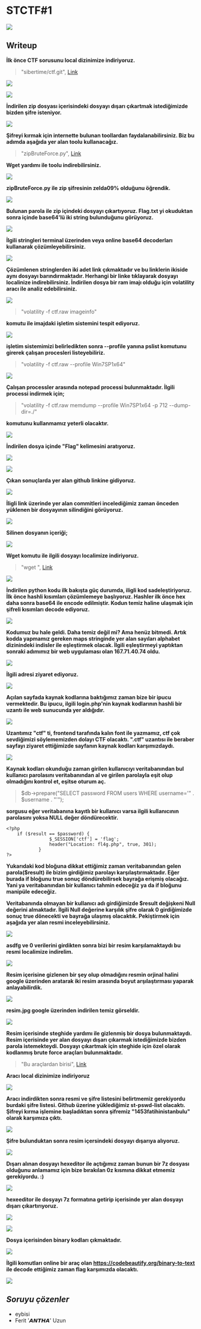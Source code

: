 # STCTF#1

![](https://raw.githubusercontent.com/sibertime/sibertime-vulnerable-web-application/master/img/readme/logo.png)

## Writeup

**İlk önce CTF sorusunu local dizinimize indiriyoruz.**
> "sibertime/ctf.git", [Link](https://github.com/sibertime/ctf.git)

![](https://raw.githubusercontent.com/sibertime/ctf/master/writeup/images/1.png)

![](https://raw.githubusercontent.com/sibertime/ctf/master/writeup/images/2.png)

**İndirilen zip dosyası içerisindeki dosyayı dışarı çıkartmak istediğimizde bizden şifre isteniyor.**

![](https://raw.githubusercontent.com/sibertime/ctf/master/writeup/images/3.png)

**Şifreyi kırmak için internette bulunan toollardan faydalanabilirsiniz. Biz bu adımda aşağıda yer alan toolu kullanacağız.**
> "zipBruteForce.py", [Link](https://github.com/ferhatcil/tool-s/blob/master/zipBruteForce.py)

**Wget yardımı ile toolu indirebilirsiniz.**

![](https://raw.githubusercontent.com/sibertime/ctf/master/writeup/images/4.png)

**zipBruteForce.py ile zip şifresinin zelda09% olduğunu öğrendik.**

![](https://raw.githubusercontent.com/sibertime/ctf/master/writeup/images/5.png)

**Bulunan parola ile zip içindeki dosyayı çıkartıyoruz. Flag.txt yi okuduktan sonra içinde base64'lü iki string bulunduğunu görüyoruz.**

![](https://raw.githubusercontent.com/sibertime/ctf/master/writeup/images/6.png)

**İlgili stringleri terminal üzerinden veya online base64 decoderları kullanarak çözümleyebilirsiniz.**

![](https://raw.githubusercontent.com/sibertime/ctf/master/writeup/images/7.png)

**Çözümlenen stringlerden iki adet link çıkmaktadır ve bu linklerin ikiside aynı dosyayı barındırmaktadır. Herhangi bir linke tıklayarak dosyayı localinize indirebilirsiniz. İndirilen dosya bir ram imajı olduğu için volatility aracı ile analiz edebilirsiniz.**

![](https://raw.githubusercontent.com/sibertime/ctf/master/writeup/images/8.png)

> "volatility -f ctf.raw imageinfo"

**komutu ile imajdaki işletim sistemini tespit ediyoruz.**

![](https://raw.githubusercontent.com/sibertime/ctf/master/writeup/images/9.png)

**işletim sistemimizi belirledikten sonra --profile yanına pslist komutunu girerek çalışan procesleri listeyebiliriz.**
> "volatility -f ctf.raw --profile Win7SP1x64"

![](https://raw.githubusercontent.com/sibertime/ctf/master/writeup/images/10.png)

**Çalışan processler arasında notepad processi bulunmaktadır. İlgili processi indirmek için;**
> "volatility -f ctf.raw memdump --profile Win7SP1x64 -p 712 --dump-dir=./"

**komutunu kullanmamız yeterli olacaktır.**

![](https://raw.githubusercontent.com/sibertime/ctf/master/writeup/images/11.png)

**İndirilen dosya içinde "Flag" kelimesini aratıyoruz.**

![](https://raw.githubusercontent.com/sibertime/ctf/master/writeup/images/12.png)

![](https://raw.githubusercontent.com/sibertime/ctf/master/writeup/images/13.png)

**Çıkan sonuçlarda yer alan github linkine gidiyoruz.**

![](https://raw.githubusercontent.com/sibertime/ctf/master/writeup/images/14.png)

**İligli link üzerinde yer alan commitleri incelediğimiz zaman önceden yüklenen bir dosyayının silindiğini görüyoruz.**

![](https://raw.githubusercontent.com/sibertime/ctf/master/writeup/images/15.png)

**Silinen dosyanın içeriği;**

![](https://raw.githubusercontent.com/sibertime/ctf/master/writeup/images/17.png)

**Wget komutu ile ilgili dosyayı localimize indiriyoruz.**
> "wget ", [Link](https://raw.githubusercontent.com/ferh4t/F41DD86F46084ACF4CB1A77087C93D1F19737A5B185269EF0D1A4E9A93A9A94CA559051C3035B3789ED3F86B0813919E294B/324151f3cb2ab4c930c57aca7e929d736074c723/test.py)

![](https://raw.githubusercontent.com/sibertime/ctf/master/writeup/images/18.png)

**İndirilen python kodu ilk bakışta güç durumda, iligli kod  sadeleştiriyoruz.**
**İlk önce hashli kısımları çözümlemeye başlıyoruz. Hashler ilk önce hex daha sonra base64 ile encode edilmiştir. Kodun temiz haline ulaşmak için şifreli kısımları decode ediyoruz.**

![](https://raw.githubusercontent.com/sibertime/ctf/master/writeup/images/19.png)

**Kodumuz bu hale geldi. Daha temiz değil mi? Ama henüz bitmedi. Artık kodda yapmamız gereken maps stringinde yer alan sayıları alphabet dizinindeki indisler ile eşleştirmek olacak. İlgili eşleştirmeyi yaptıktan sonraki adımımız bir web uygulaması olan 167.71.40.74 oldu.**

![](https://raw.githubusercontent.com/sibertime/ctf/master/writeup/images/21.png)

**İlgili adresi ziyaret ediyoruz.**

![](https://raw.githubusercontent.com/sibertime/ctf/master/writeup/images/22.png)

**Açılan sayfada kaynak kodlarına baktığımız zaman bize bir ipucu vermektedir. Bu ipucu, ilgili login.php'nin kaynak kodlarının hashli bir uzantı ile web sunucunda yer aldığıdır.**

![](https://raw.githubusercontent.com/sibertime/ctf/master/writeup/images/23.png)

**Uzantımız "ctf" ti, frontend tarafında kalın font ile yazmamız, ctf çok sevdiğimizi söylememizden dolayı CTF olacaktı. ".ctf" uzantısı ile beraber sayfayı ziyaret ettiğimizde sayfanın kaynak kodları karşımızdaydı.**

![](https://raw.githubusercontent.com/sibertime/ctf/master/writeup/images/24.png)

**Kaynak kodları okunduğu zaman girilen kullanıcıyı veritabanından bul kullanıcı parolasını veritabanından al ve girilen parolayla eşit olup olmadığını kontrol et, eşitse oturum aç.**

> $db->prepare("SELECT password FROM users WHERE username='" . $username . "'");

**sorgusu eğer veritabanına kayıtlı bir kullanıcı varsa ilgili kullanıcının parolasını yoksa NULL değer döndürecektir.**

	<?php
        if ($result == $password) {
                    $_SESSION['ctf'] = 'flag';
                    header("Location: fl4g.php", true, 301);
                }
	?>

**Yukarıdaki kod bloğuna dikkat ettiğimiz zaman veritabanından gelen parola($result) ile bizim girdiğimiz parolayı karşılaştırmaktadır. Eğer burada if bloğunu true sonuç döndürebilirsek bayrağa erişmiş olacağız. Yani ya veritabanından bir kullanıcı tahmin edeceğiz ya da if bloğunu manipüle edeceğiz.**

**Veritabanında olmayan bir kullanıcı adı girdiğimizde $result değişkeni Null değerini almaktadır. İlgili Null değerine karşılık şifre olarak 0 girdiğimizde sonuç true dönecekti ve bayrağa ulaşmış olacaktık. Pekiştirmek için aşağıda yer alan resmi inceleyebilirsiniz.**

![](https://raw.githubusercontent.com/sibertime/ctf/master/writeup/images/25.png)

**asdfg ve 0 verilerini girdikten sonra bizi bir resim karşılamaktaydı bu resmi localimize indirelim.**

![](https://raw.githubusercontent.com/sibertime/ctf/master/writeup/images/26.gif)

**Resim içerisine gizlenen bir şey olup olmadığını resmin orjinal halini google üzerinden aratarak iki resim arasında boyut arşılaştırması yaparak anlayabilirdik.**

![](https://raw.githubusercontent.com/sibertime/ctf/master/writeup/images/27.png)

**resim.jpg google üzerinden indirilen temiz görseldir.**

![](https://raw.githubusercontent.com/sibertime/ctf/master/writeup/images/28.png)

**Resim içerisinde steghide yardımı ile gizlenmiş bir dosya bulunmaktaydı. Resim içerisinde yer alan dosyayı dışarı çıkarmak istediğimizde bizden parola istemekteydi. Dosyayı çıkartmak için steghide için özel olarak kodlanmış brute force araçları bulunmaktadır.**

> "Bu araçlardan birisi", [Link](https://github.com/Va5c0/Steghide-Brute-Force-Tool)

**Aracı local dizinimize indiriyoruz**

![](https://raw.githubusercontent.com/sibertime/ctf/master/writeup/images/29.png)

**Aracı indirdikten sonra resmi ve şifre listesini belirtmemiz gerekiyordu burdaki şifre listesi. Github üzerine yüklediğimiz st-pswd-list olacaktı. Şifreyi kırma işlemine başladıktan sonra şifremiz "1453fatihinistanbulu" olarak karşımıza çıktı.**

![](https://raw.githubusercontent.com/sibertime/ctf/master/writeup/images/30.png)

**Şifre bulunduktan sonra resim içersindeki dosyayı dışarıya alıyoruz.**

![](https://raw.githubusercontent.com/sibertime/ctf/master/writeup/images/31.png)

**Dışarı alınan dosyayı hexeditor ile açtığımız zaman bunun bir 7z dosyası olduğunu anlamamız için bize bırakılan 0z kısmına dikkat etmemiz gerekiyordu. :)**

![](https://raw.githubusercontent.com/sibertime/ctf/master/writeup/images/32.png)

**hexeeditor ile dosyayı 7z formatına getirip içerisinde yer alan dosyayı dışarı çıkartırıyoruz.**

![](https://raw.githubusercontent.com/sibertime/ctf/master/writeup/images/33.png)

![](https://raw.githubusercontent.com/sibertime/ctf/master/writeup/images/34.png)

**Dosya içerisinden binary kodları çıkmaktadır.**

![](https://raw.githubusercontent.com/sibertime/ctf/master/writeup/images/35.png)

**İlgili komutları online bir araç olan https://codebeautify.org/binary-to-text ile decode ettiğimiz zaman flag karşımızda olacaktı.**

![](https://raw.githubusercontent.com/sibertime/ctf/master/writeup/images/36.png)

## *Soruyu çözenler*
- eybisi
- Ferit '𝘼𝙉𝙏𝙃𝘼' Uzun
